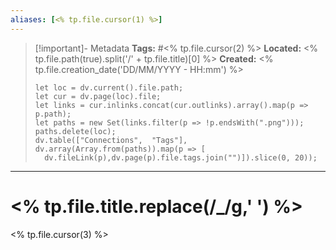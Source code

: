 ```yaml
---
aliases: [<% tp.file.cursor(1) %>]
---
```


> [!important]- Metadata
> **Tags:** #<% tp.file.cursor(2) %>
> **Located:** <% tp.file.path(true).split('/' + tp.file.title)[0] %>
> **Created:** <% tp.file.creation_date('DD/MM/YYYY - HH:mm') %>
> ```dataviewjs
>let loc = dv.current().file.path;
>let cur = dv.page(loc).file;
>let links = cur.inlinks.concat(cur.outlinks).array().map(p => p.path);
>let paths = new Set(links.filter(p => !p.endsWith(".png")));
>paths.delete(loc);
>dv.table(["Connections",  "Tags"], dv.array(Array.from(paths)).map(p => [
>   dv.fileLink(p),dv.page(p).file.tags.join("")]).slice(0, 20));
> ```

___
# <% tp.file.title.replace(/_/g,' ') %>
<% tp.file.cursor(3) %>